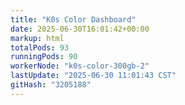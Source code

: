 ```yaml
---
title: "K0s Color Dashboard"
date: 2025-06-30T16:01:42+00:00
markup: html
totalPods: 93
runningPods: 90
workerNode: "k0s-color-300gb-2"
lastUpdate: "2025-06-30 11:01:43 CST"
gitHash: "3205188"
---
```


<!-- This content is dynamically updated by the DashboardUpdater Operator -->
<!-- The dashboard UI is rendered by Hugo templates and CSS/JS files -->
